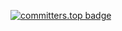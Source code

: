 [![committers.top badge](https://user-badge.committers.top/lebanon_public/omarsaade.svg)](https://user-badge.committers.top/lebanon_public/omarsaade)








